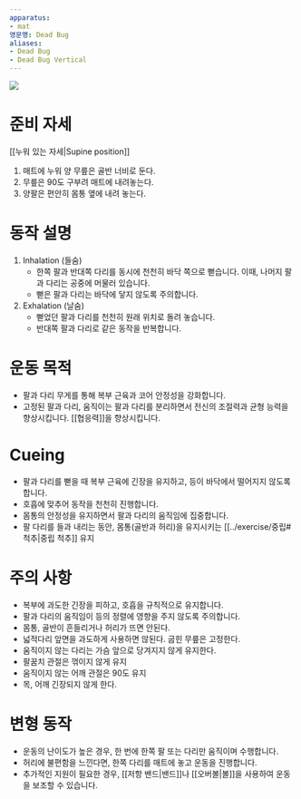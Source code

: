 ```yaml
---
apparatus: 
- mat
영문명: Dead Bug
aliases:
- Dead Bug
- Dead Bug Vertical
---
```


![](https://youtu.be/UtcYuJJjwwU?si=-G5Oh7xBG4mpsvIu)

# 준비 자세

[[누워 있는 자세|Supine position]]

1. 매트에 누워 양 무릎은 골반 너비로 둔다.
2. 무릎은 90도 구부려 매트에 내려놓는다.
3. 양팔은 편안히 몸통 옆에 내려 놓는다.

# 동작 설명

1. Inhalation (들숨)
   - 한쪽 팔과 반대쪽 다리를 동시에 천천히 바닥 쪽으로 뻗습니다. 이때, 나머지 팔과 다리는 공중에 머물러 있습니다.
   - 뻗은 팔과 다리는 바닥에 닿지 않도록 주의합니다.
2. Exhalation (날숨)
   - 뻗었던 팔과 다리를 천천히 원래 위치로 돌려 놓습니다.
   - 반대쪽 팔과 다리로 같은 동작을 반복합니다.

# 운동 목적

- 팔과 다리 무게를 통해 복부 근육과 코어 안정성을 강화합니다.
- 고정된 팔과 다리, 움직이는 팔과 다리를 분리하면서 전신의 조절력과 균형 능력을 향상시킵니다. [[협응력]]을 향상시킵니다.

# Cueing

- 팔과 다리를 뻗을 때 복부 근육에 긴장을 유지하고, 등이 바닥에서 떨어지지 않도록 합니다.
- 호흡에 맞추어 동작을 천천히 진행합니다.
- 몸통의 안정성을 유지하면서 팔과 다리의 움직임에 집중합니다.
- 팔 다리를 들과 내리는 동안, 몸통(골반과 허리)을 유지시키는 [[../exercise/중립#척추|중립 척추]] 유지

# 주의 사항

- 복부에 과도한 긴장을 피하고, 호흡을 규칙적으로 유지합니다.
- 팔과 다리의 움직임이 등의 정렬에 영향을 주지 않도록 주의합니다.
- 몸통, 골반이 흔들리거나 허리가 뜨면 안된다.
- 넓적다리 앞면을 과도하게 사용하면 않된다. 굽힌 무릎은 고정한다.
- 움직이지 않는 다리는 가슴 앞으로 당겨지지 않게 유지한다.
- 팔꿈치 관절은 꺾이지 않게 유지
- 움직이지 않는 어깨 관절은 90도 유지
- 목, 어깨 긴장되지 않게 한다.

# 변형 동작

- 운동의 난이도가 높은 경우, 한 번에 한쪽 팔 또는 다리만 움직이며 수행합니다.
- 허리에 불편함을 느낀다면, 한쪽 다리를 매트에 놓고 운동을 진행합니다.
- 추가적인 지원이 필요한 경우, [[저항 밴드|밴드]]나 [[오버볼|볼]]을 사용하여 운동을 보조할 수 있습니다.
